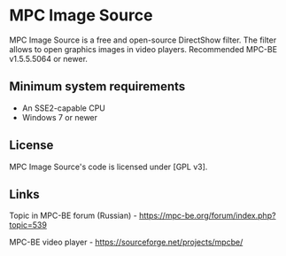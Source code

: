 ﻿# MPC Image Source

MPC Image Source is a free and open-source DirectShow filter. The filter allows to open graphics images in video players. Recommended MPC-BE v1.5.5.5064 or newer.

## Minimum system requirements

* An SSE2-capable CPU
* Windows 7 or newer

## License

MPC Image Source's code is licensed under [GPL v3].

## Links

Topic in MPC-BE forum (Russian) - <https://mpc-be.org/forum/index.php?topic=539>

MPC-BE video player - <https://sourceforge.net/projects/mpcbe/>